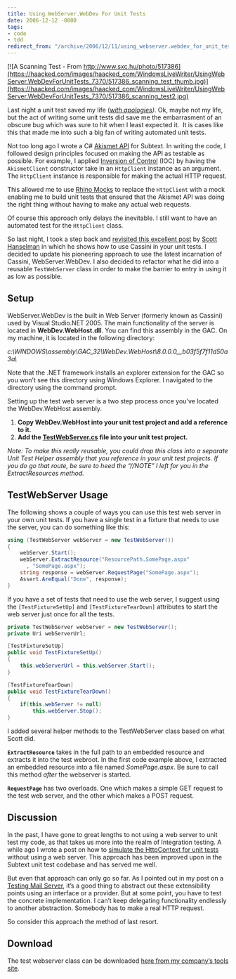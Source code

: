 ```yaml
---
title: Using WebServer.WebDev For Unit Tests
date: 2006-12-12 -0800
tags:
- code
- tdd
redirect_from: "/archive/2006/12/11/using_webserver.webdev_for_unit_tests.aspx/"
---
```


[![A Scanning Test - From
http://www.sxc.hu/photo/517386](https://haacked.com/images/haacked_com/WindowsLiveWriter/UsingWebServer.WebDevForUnitTests_7370/517386_scanning_test_thumb.jpg)](https://haacked.com/images/haacked_com/WindowsLiveWriter/UsingWebServer.WebDevForUnitTests_7370/517386_scanning_test2.jpg)

Last night a unit test saved my life (*[with
apologies](http://en.wikipedia.org/wiki/Last_Night_a_DJ_Saved_My_Life_(song) "Last Night A DJ Saved My Life"))*.
Ok, maybe not my life, but the act of writing some unit tests did save
me the embarrasment of an obscure bug which was sure to hit when I least
expected it.  It is cases like this that made me into such a big fan of
writing automated unit tests.

Not too long ago I wrote a C\# [Akismet
API](https://haacked.com/archive/2006/09/26/Subtext_Akismet_API.aspx "Subtext Akismet API")
for Subtext. In writing the code, I followed design principles focused
on making the API as testable as possible. For example, I applied
[Inversion of
Control](http://www.martinfowler.com/articles/injection.html "Inversion of Control")
(IOC) by having the `AkismetClient` constructor take in an `HttpClient`
instance as an argument. The `HttpClient` instance is responsible for
making the actual HTTP request.

This allowed me to use [Rhino
Mocks](http://www.ayende.com/projects/rhino-mocks.aspx "Rhino Mocks") to
replace the `HttpClient` with a mock enabling me to build unit
tests that ensured that the Akismet API was doing the right thing
without having to make any actual web requests.

Of course this approach only delays the inevitable. I still want to have
an automated test for the `HttpClient` class.

So last night, I took a step back and [revisited this excellent
post](http://www.hanselman.com/blog/NUnitUnitTestingOfASPNETPagesBaseClassesControlsAndOtherWidgetryUsingCassiniASPNETWebMatrixVisualStudioWebDeveloper.aspx "NUnit Unit Testing of ASP.NET Pages")
by [Scott
Hanselman](http://www.hanselman.com/blog/ "Scott Hanselman’s Blog") in
which he shows how to use Cassini in your unit tests. I decided to
update his pioneering approach to use the latest incarnation of Cassini,
WebServer.WebDev. I also decided to refactor what he did into a reusable
`TestWebServer` class in order to make the barrier to entry in using it
as low as possible.

Setup
-----

WebServer.WebDev is the built in Web Server (formerly known as Cassini)
used by Visual Studio.NET 2005. The main functionality of the server is
located in **WebDev.WebHost.dll**. You can find this assembly in the
GAC. On my machine, it is located in the following directory:

*c:\\WINDOWS\\assembly\\GAC\_32\\WebDev.WebHost\\8.0.0.0\_\_b03f5f7f11d50a3a\\*

Note that the .NET framework installs an explorer extension for the GAC
so you won’t see this directory using Windows Explorer. I navigated to
the directory using the command prompt.

Setting up the test web server is a two step process once you’ve located
the WebDev.WebHost assembly.

1.  **Copy WebDev.WebHost into your unit test project and add a
    reference to it.**
2.  **Add the
    [TestWebServer.cs](http://www.koders.com/csharp/fidD413C8AD118C221918653F02B78C85894EB55263.aspx?s=smtp+server "TestWebServer.cs class")
    file into your unit test project.**

*Note: To make this really reusable, you could drop this class into a
separate Unit Test Helper assembly that you reference in your unit test
projects. If you do go that route, be sure to heed the “//NOTE” I left
for you in the ExtractResources method.*

TestWebServer Usage
-------------------

The following shows a couple of ways you can use this test web server in
your own unit tests. If you have a single test in a fixture that needs
to use the server, you can do something like this:

```csharp
using (TestWebServer webServer = new TestWebServer())
{
    webServer.Start();
    webServer.ExtractResource("ResourcePath.SomePage.aspx"
      , "SomePage.aspx");
    string response = webServer.RequestPage("SomePage.aspx");
    Assert.AreEqual("Done", response);
}
```

If you have a set of tests that need to use the web server, I suggest
using the `[TestFixtureSetUp]` and `[TestFixtureTearDown]` attributes to
start the web server just once for all the tests.

```csharp
private TestWebServer webServer = new TestWebServer();
private Uri webServerUrl;

[TestFixtureSetUp]
public void TestFixtureSetUp()
{
    this.webServerUrl = this.webServer.Start();
}

[TestFixtureTearDown]
public void TestFixtureTearDown()
{
    if(this.webServer != null)
        this.webServer.Stop();
}
```

I added several helper methods to the TestWebServer class based on what
Scott did.

**`ExtractResource`** takes in the full path to an embedded resource and
extracts it into the test webroot. In the first code example above, I
extracted an embedded resource into a file named *SomePage.aspx*. Be
sure to call this method *after* the webserver is started.

**`RequestPage`** has two overloads. One which makes a simple GET
request to the test web server, and the other which makes a POST
request.

Discussion
----------

In the past, I have gone to great lengths to not using a web server to
unit test my code, as that takes us more into the realm of Integration
testing. A while ago I wrote a post on how to [simulate the HttpContext
for unit
tests](https://haacked.com/archive/2005/06/11/Simulating_HttpContext.aspx "Simulating HttpContext")
without using a web server. This approach has been improved upon in the
Subtext unit test codebase and has served me well.

But even that approach can only go so far. As I pointed out in my post
on a [Testing Mail
Server](https://haacked.com/archive/2006/05/30/ATestingMailServerForUnitTestingEmailFunctionality.aspx "Testing Mail Server"),
it’s a good thing to abstract out these extensibility points using an
interface or a provider. But at some point, you have to test the
concrete implementation. I can’t keep delegating functionality endlessly
to another abstraction. Somebody has to make a real HTTP request.

So consider this approach the method of last resort.

Download
--------

The test webserver class can be downloaded [here from my company’s tools
site](http://tools.veloc-it.com/tabid/58/grm2id/21/Default.aspx "Web Server for UnitTesting").

